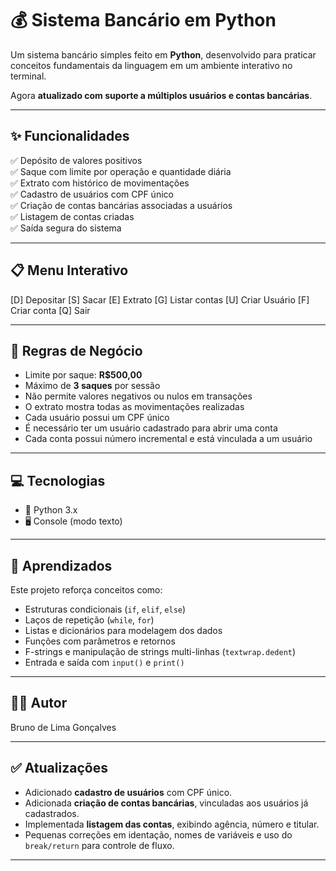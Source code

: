 # 💰 Sistema Bancário em Python

Um sistema bancário simples feito em **Python**, desenvolvido para praticar conceitos fundamentais da linguagem em um ambiente interativo no terminal.

Agora **atualizado com suporte a múltiplos usuários e contas bancárias**.

---

## ✨ Funcionalidades

✅ Depósito de valores positivos  
✅ Saque com limite por operação e quantidade diária  
✅ Extrato com histórico de movimentações  
✅ Cadastro de usuários com CPF único  
✅ Criação de contas bancárias associadas a usuários  
✅ Listagem de contas criadas  
✅ Saída segura do sistema  

---

## 📋 Menu Interativo

[D] Depositar
[S] Sacar
[E] Extrato
[G] Listar contas
[U] Criar Usuário
[F] Criar conta
[Q] Sair


---

## 🔐 Regras de Negócio

- Limite por saque: **R$500,00**
- Máximo de **3 saques** por sessão
- Não permite valores negativos ou nulos em transações
- O extrato mostra todas as movimentações realizadas
- Cada usuário possui um CPF único
- É necessário ter um usuário cadastrado para abrir uma conta
- Cada conta possui número incremental e está vinculada a um usuário

---

## 💻 Tecnologias

- 🐍 Python 3.x
- 🖥️ Console (modo texto)

---

## 🧠 Aprendizados

Este projeto reforça conceitos como:

- Estruturas condicionais (`if`, `elif`, `else`)
- Laços de repetição (`while`, `for`)
- Listas e dicionários para modelagem dos dados
- Funções com parâmetros e retornos
- F-strings e manipulação de strings multi-linhas (`textwrap.dedent`)
- Entrada e saída com `input()` e `print()`

---

## 👨‍💻 Autor

Bruno de Lima Gonçalves

---

## ✅ Atualizações

- Adicionado **cadastro de usuários** com CPF único.
- Adicionada **criação de contas bancárias**, vinculadas aos usuários já cadastrados.
- Implementada **listagem das contas**, exibindo agência, número e titular.
- Pequenas correções em identação, nomes de variáveis e uso do `break/return` para controle de fluxo.

---





